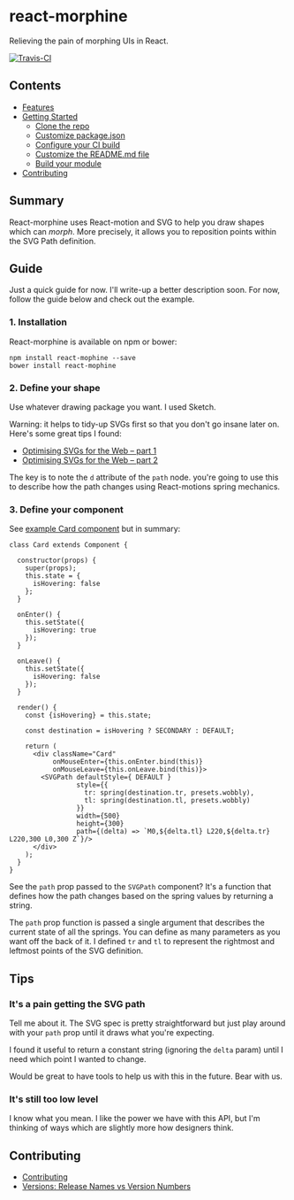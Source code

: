 # react-morphine
Relieving the pain of morphing UIs in React.

[![Travis-CI](https://travis-ci.org/mmmoli/react-morphine.svg)](https://travis-ci.org/mmmoli/react-morphine)
<!-- START doctoc generated TOC please keep comment here to allow auto update -->
<!-- DON'T EDIT THIS SECTION, INSTEAD RE-RUN doctoc TO UPDATE -->
## Contents

- [Features](#features)
- [Getting Started](#getting-started)
  - [Clone the repo](#clone-the-repo)
  - [Customize package.json](#customize-packagejson)
  - [Configure your CI build](#configure-your-ci-build)
  - [Customize the README.md file](#customize-the-readmemd-file)
  - [Build your module](#build-your-module)
- [Contributing](#contributing)

<!-- END doctoc generated TOC please keep comment here to allow auto update -->

## Summary

React-morphine uses React-motion and SVG to help you draw shapes which can _morph_. More precisely, it allows you to 
reposition points within the SVG Path definition. 

## Guide
Just a quick guide for now. I'll write-up a better description soon. For now, follow the guide below and check out 
the example.

### 1. Installation

React-morphine is available on npm or bower:

    npm install react-mophine --save
    bower install react-mophine
    
### 2. Define your shape
    
Use whatever drawing package you want. I used Sketch.
    
Warning: it helps to tidy-up SVGs first so that you don't go insane later on. Here's some great tips I found:

- [Optimising SVGs for the Web – part 1](https://medium.com/@larsenwork/optimising-svgs-for-web-use-part-1-67e8f2d4035#.9piykd6bb)
- [Optimising SVGs for the Web – part 2](https://medium.com/@larsenwork/optimising-svgs-for-web-use-part-2-6711cc15df46#.7mm9uzb86)

The key is to note the `d` attribute of the `path` node. you're going to use this to describe how the path changes 
using React-motions spring mechanics. 

### 3. Define your component

See [example Card component](example/Card.js) but in summary:

```
class Card extends Component {

  constructor(props) {
    super(props);
    this.state = {
      isHovering: false
    };
  }

  onEnter() {
    this.setState({
      isHovering: true
    });
  }

  onLeave() {
    this.setState({
      isHovering: false
    });
  }

  render() {
    const {isHovering} = this.state;

    const destination = isHovering ? SECONDARY : DEFAULT;

    return (
      <div className="Card"
           onMouseEnter={this.onEnter.bind(this)}
           onMouseLeave={this.onLeave.bind(this)}>
        <SVGPath defaultStyle={ DEFAULT }
                 style={{
                   tr: spring(destination.tr, presets.wobbly),
                   tl: spring(destination.tl, presets.wobbly)
                 }}
                 width={500}
                 height={300}
                 path={(delta) => `M0,${delta.tl} L220,${delta.tr} L220,300 L0,300 Z`}/>
      </div>
    );
  }
}
```

See the `path` prop passed to the `SVGPath` component? It's a function that defines how the path changes based on the
 spring values by returning a string.
 
 The `path` prop function is passed a single argument that describes the current state of all the springs. You can 
 define as many parameters as you want off the back of it. I defined `tr` and `tl` to represent the rightmost and 
 leftmost points of the SVG definition.  

## Tips

### It's a pain getting the SVG path

Tell me about it. The SVG spec is pretty straightforward but just play around with your `path` prop until it draws 
what you're expecting.

I found it useful to return a constant string (ignoring the `delta` param) until I need which point I wanted to change.

Would be great to have tools to help us with this in the future. Bear with us.

### It's still too low level

I know what you mean. I like the power we have with this API, but I'm thinking of ways which are slightly more how 
designers think. 

## Contributing

- [Contributing](docs/contributing/index.md)
- [Versions: Release Names vs Version Numbers](docs/contributing/versions/index.md)
